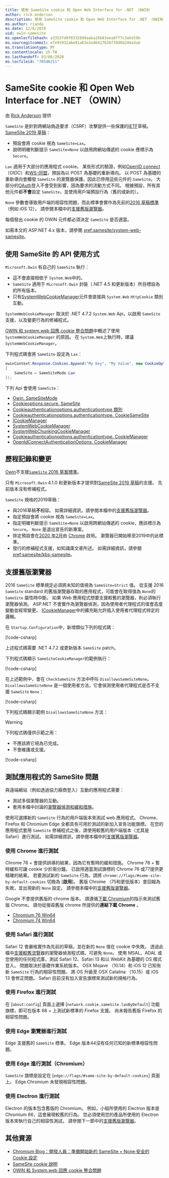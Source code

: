 ```yaml
---
title: 使用 SameSite cookie 和 Open Web Interface for .NET （OWIN）
author: rick-anderson
description: 使用 SameSite cookie 和 Open Web Interface for .NET （OWIN）
ms.author: riande
ms.date: 12/6/2019
uid: owin-samesite
ms.openlocfilehash: a3353fd0f0332899aaba26b83aea0ff7c3a6d19b
ms.sourcegitcommit: e7e91932a6e91a63e2e46417626f39d6b244a3ab
ms.translationtype: MT
ms.contentlocale: zh-TW
ms.lasthandoff: 03/06/2020
ms.locfileid: "78546211"
---
```

# <a name="samesite-cookies-and-the-open-web-interface-for-net-owin"></a>SameSite cookie 和 Open Web Interface for .NET （OWIN）

由 [Rick Anderson](https://twitter.com/RickAndMSFT) 提供

`SameSite` 是針對跨網站偽造要求（CSRF）攻擊提供一些保護的[IETF](https://ietf.org/about/)草稿。 [SameSite 2019 草稿](https://tools.ietf.org/html/draft-west-cookie-incrementalism-00)：

* 預設會將 cookie 視為 `SameSite=Lax`。
* 說明明確判斷提示 `SameSite=None` 以啟用跨網站傳遞的 cookie 應標示為 `Secure`。

`Lax` 適用于大部分的應用程式 cookie。 某些形式的驗證，例如[OpenID connect](https://openid.net/connect/) （OIDC）和[WS-同盟](https://auth0.com/docs/protocols/ws-fed)，預設為以 POST 為基礎的重新導向。 以 POST 為基礎的重新導向會觸發 `SameSite` 的瀏覽器保護，因此已停用這些元件的 `SameSite`。 大部分的[OAuth](https://oauth.net/)登入不會受到影響，因為要求的流動方式不同。 根據預設，所有其他元件都**不會**設定 `SameSite`，並使用用戶端預設行為（舊的或新的）。

`None` 參數會導致用戶端的相容性問題，而此標準會實作為先前的[2016 草稿標準](https://tools.ietf.org/html/draft-west-first-party-cookies-07)（例如 iOS 12）。 請參閱本檔中的[支援舊版瀏覽器](#sob)。

每個發出 cookie 的 OWIN 元件都必須決定 `SameSite` 是否適當。

如需本文的 ASP.NET 4.x 版本，請參閱 <xref:samesite/system-web-samesite>。

## <a name="api-usage-with-samesite"></a>使用 SameSite 的 API 使用方式

`Microsoft.Owin` 有自己的 `SameSite` 執行：

* 這不會直接相依于 `System.Web`中的。
* `SameSite` 適用于 `Microsoft.Owin` 封裝（.NET 4.5 和更新版本）所目標設為的所有版本。
* 只有[SystemWebCookieManager](https://github.com/aspnet/AspNetKatana/blob/dev/src/Microsoft.Owin.Host.SystemWeb/SystemWebCookieManager.cs)元件會直接與 `System.Web` `HttpCookie` 類別互動。

`SystemWebCookieManager` 取決於 .NET 4.7.2 `System.Web` Api，以啟用 `SameSite` 支援，以及變更行為的修補程式。

[OWIN 和 system.web 回應 cookie 整合問題](https://github.com/aspnet/AspNetKatana/wiki/System.Web-response-cookie-integration-issues)中概述了使用 `SystemWebCookieManager` 的原因。 在 `System.Web`上執行時，建議 `SystemWebCookieManager`。

下列程式碼會將 `SameSite` 設定為 `Lax`：

```csharp
owinContext.Response.Cookies.Append("My Key", "My Value", new CookieOptions()
{
    SameSite = SameSiteMode.Lax
});
```

下列 Api 會使用 `SameSite`：

* [Owin. SameSiteMode](https://github.com/aspnet/AspNetKatana/blob/dev/src/Microsoft.Owin/SameSiteMode.cs)
* [Cookieoptions.secure. SameSite](xref:Microsoft.AspNetCore.Http.CookieOptions.SameSite)
* [Cookieauthenticationoptions.authenticationtype 類別](/previous-versions/aspnet/dn385599(v%3Dvs.113)) <!-- CookieAuthenticationOptions.CookieSameSite not published -->
* [Cookieauthenticationoptions.authenticationtype. CookieSameSite](https://github.com/aspnet/AspNetKatana/blob/dev/src/Microsoft.Owin.Security.Cookies/CookieAuthenticationOptions.cs#L68-#L72)
* [ICookieManager](/previous-versions/aspnet/dn800238(v%3Dvs.113))
* [SystemWebCookieManager](https://github.com/aspnet/AspNetKatana/blob/dev/src/Microsoft.Owin.Host.SystemWeb/SystemWebCookieManager.cs)
* [SystemWebChunkingCookieManager](https://github.com/aspnet/AspNetKatana/blob/dev/src/Microsoft.Owin.Host.SystemWeb/SystemWebChunkingCookieManager.cs)
* [Cookieauthenticationoptions.authenticationtype. CookieManager](https://github.com/aspnet/AspNetKatana/blob/dev/src/Microsoft.Owin.Security.Cookies/CookieAuthenticationOptions.cs#L143-#AL148)
* [OpenIdConnectAuthenticationOptions. CookieManager](https://github.com/aspnet/AspNetKatana/blob/dev/src/Microsoft.Owin.Security.OpenIdConnect/OpenIdConnectAuthenticationOptions.cs#L315-#L318)

## <a name="history-and-changes"></a>歷程記錄和變更

[Owin](https://www.nuget.org/packages/Microsoft.Owin/)不支援[`SameSite` 2016 草案標準](https://tools.ietf.org/html/draft-west-first-party-cookies-07#section-4.1)。

只有 `Microsoft.Owin` 4.1.0 和更新版本才提供對[SameSite 2019 草稿](https://tools.ietf.org/html/draft-west-cookie-incrementalism-00)的支援。 先前版本沒有修補程式。

`SameSite` 規格的2019草稿：

* 與2016草稿**不**相容。 如需詳細資訊，請參閱本檔中的[支援舊版瀏覽器](#sob)。
* 指定預設會將 cookie 視為 `SameSite=Lax`。
* 指定明確判斷提示 `SameSite=None` 以啟用跨網站傳遞的 cookie，應該標示為 `Secure`。 `None` 是退出宣告的新專案。
* 排定預設會在[2020 年2月](https://blog.chromium.org/2019/10/developers-get-ready-for-new.html)由 [Chrome](https://chromestatus.com/feature/5088147346030592) 啟用。 瀏覽器已開始移至2019中的此標準。
* 發行的修補程式支援，如知識庫文章所述。 如需詳細資訊，請參閱<xref:samesite/kbs-samesite>。

<a name="sob"></a>

## <a name="supporting-older-browsers"></a>支援舊版瀏覽器

2016 `SameSite` 標準規定必須將未知的值視為 `SameSite=Strict` 值。 從支援 2016 `SameSite` standard 的舊版瀏覽器存取的應用程式，可能會在取得值為 `None`的 `SameSite` 屬性時中斷。 如果 Web 應用程式想要支援較舊的瀏覽器，則必須執行瀏覽器偵測。 ASP.NET 不會實作為瀏覽器偵測，因為使用者代理程式的值會高度變動並經常變更。 [ICookieManager](/previous-versions/aspnet/dn800238(v%3Dvs.113))中的擴充點允許插入使用者代理程式特定的邏輯。
<!-- https://docs.microsoft.com/previous-versions/aspnet/dn800238(v%3Dvs.113) -->

在 `Startup.Configuration`中，新增類似下列的程式碼：

[!code-csharp[](sample/Startup1.cs?name=snippet)]

上述程式碼需要 .NET 4.7.2 或更新版本 `SameSite` patch。

下列程式碼顯示 `SameSiteCookieManager`的範例執行：

[!code-csharp[](sample/SameSiteCookieManager.cs?name=snippet)]

在上述範例中，會在 `CheckSameSite` 方法中呼叫 `DisallowsSameSiteNone`。 `DisallowsSameSiteNone` 是一個使用者方法，它會偵測使用者代理程式是否不支援 `SameSite` `None`：

[!code-csharp[](sample/SameSiteCookieManager.cs?name=snippet3&highlight=4)]

下列程式碼顯示範例 `DisallowsSameSiteNone` 方法：

> [!WARNING]
> 下列程式碼僅供示範之用：
> * 不應該將它視為已完成。
> * 不會維護或支援。

[!code-csharp[](sample/SameSiteCookieManager.cs?name=snippet2)]

## <a name="test-apps-for-samesite-problems"></a>測試應用程式的 SameSite 問題

與遠端網站（例如透過協力廠商登入）互動的應用程式需要：

* 測試多個瀏覽器的互動。
* 套用本檔中討論的[瀏覽器偵測和緩和措施](#sob)。

使用可選擇新的 `SameSite` 行為的用戶端版本來測試 web 應用程式。 Chrome、Firefox 和 Chromium Edge 全都具有可用於測試的新加入宣告功能旗標。 在您的應用程式套用 `SameSite` 修補程式之後，請使用較舊的用戶端版本（尤其是 Safari）進行測試。 如需詳細資訊，請參閱本檔中的[支援舊版瀏覽器](#sob)。

### <a name="test-with-chrome"></a>使用 Chrome 進行測試

Chrome 78 + 會提供誤導的結果，因為它有暫時的緩和措施。 Chrome 78 + 暫時緩和可讓 cookie 少於兩分鐘。 已啟用適當測試旗標的 Chrome 76 或77提供更精確的結果。 若要測試新的 `SameSite` 行為，請將 `chrome://flags/#same-site-by-default-cookies` 切換為 [**啟用**]。 舊版 Chrome （75和更低版本）會回報為失敗，並出現新的 `None` 設定。 請參閱本檔中的[支援舊版瀏覽器](#sob)。

Google 不會提供舊版的 chrome 版本。 請遵循[下載 Chromium](https://www.chromium.org/getting-involved/download-chromium)的指示來測試舊版 Chrome。 請勿從搜尋舊版 chrome 所提供的**連結下載 Chrome** 。

* [Chromium 76 Win64](https://commondatastorage.googleapis.com/chromium-browser-snapshots/index.html?prefix=Win_x64/664998/)
* [Chromium 74 Win64](https://commondatastorage.googleapis.com/chromium-browser-snapshots/index.html?prefix=Win_x64/638880/)

### <a name="test-with-safari"></a>使用 Safari 進行測試

Safari 12 會嚴格實作為先前的草稿，並在新的 `None` 值在 cookie 中失敗。 透過此檔中[支援較舊流覽](#sob)器的瀏覽器偵測程式碼，可避免 `None`。 使用 MSAL、ADAL 或您使用的任何程式庫，測試 Safari 12、Safari 13 和以 WebKit 為基礎的 OS 樣式登入。 問題取決於基礎作業系統版本。 OSX Mojave （10.14）和 iOS 12 已知有新 `SameSite` 行為的相容性問題。 將 OS 升級至 OSX Catalina （10.15）或 iOS 13 會修正問題。 Safari 目前沒有加入宣告旗標來測試新的規格行為。

### <a name="test-with-firefox"></a>使用 Firefox 進行測試

在 [`about:config`] 頁面上選擇 [`network.cookie.sameSite.laxByDefault`] 功能旗標，即可在版本 68 + 上測試新標準的 Firefox 支援。 尚未報告舊版 Firefox 的相容性問題。

### <a name="test-with-edge-browser"></a>使用 Edge 瀏覽器進行測試

Edge 支援舊的 `SameSite` 標準。 Edge 版本44沒有任何已知的新標準相容性問題。

### <a name="test-with-edge-chromium"></a>使用 Edge 進行測試（Chromium）

`SameSite` 旗標是設定在 [`edge://flags/#same-site-by-default-cookies`] 頁面上。 Edge Chromium 未發現相容性問題。

### <a name="test-with-electron"></a>使用 Electron 進行測試

Electron 的版本包含舊版的 Chromium。 例如，小組所使用的 Electron 版本是 Chromium 66，這會展現較舊的行為。 您必須使用您的產品所使用的 Electron 版本來執行自己的相容性測試。 請參閱下一節中的[支援舊版瀏覽器](#sob)。

## <a name="additional-resources"></a>其他資源

* [Chromium Blog：開發人員：準備開始新的 SameSite = None;安全的 Cookie 設定](https://blog.chromium.org/2019/10/developers-get-ready-for-new.html)
* [SameSite cookie 說明](https://web.dev/samesite-cookies-explained/)
* [OWIN 和 System.web 回應 cookie 整合問題](https://github.com/aspnet/AspNetKatana/wiki/System.Web-response-cookie-integration-issues)
